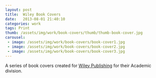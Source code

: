 ```yaml
---
layout: post
title:  Wiley Book Covers
date:   2013-08-01 21:40:10
categories: work
tags: Print
thumb: /assets/img/work/book-covers/thumb/thumb-book-cover.jpg
carousel:
 - image: /assets/img/work/book-covers/book-cover1.jpg
 - image: /assets/img/work/book-covers/book-cover2.jpg
 - image: /assets/img/work/book-covers/book-cover3.jpg
---
```


A series of book covers created for [Wiley Publishing][wiley-publishing] for their Academic division.


[wiley-publishing]: http://eu.wiley.com/